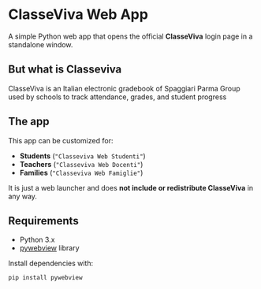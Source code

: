 # ClasseViva Web App

A simple Python web app that opens the official **ClasseViva** login page in a standalone window.

## But what is Classeviva
ClasseViva is an Italian electronic gradebook of Spaggiari Parma Group used by schools to track attendance, grades, and student progress

## The app

This app can be customized for:
- **Students** (`"Classeviva Web Studenti"`)  
- **Teachers** (`"Classeviva Web Docenti"`)  
- **Families** (`"Classeviva Web Famiglie"`)

It is just a web launcher and does **not include or redistribute ClasseViva** in any way.

## Requirements

- Python 3.x
- [pywebview](https://pywebview.flowrl.com/) library

Install dependencies with:

```bash
pip install pywebview
